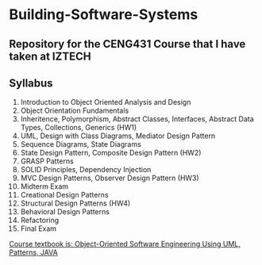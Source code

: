 # Building-Software-Systems
## Repository for the CENG431 Course that I have taken at IZTECH

## Syllabus
1. Introduction to Object Oriented Analysis and Design
2. Object Orientation Fundamentals
3. Inheritence, Polymorphism, Abstract Classes, Interfaces, Abstract Data Types, Collections, Generics (HW1)
4. UML, Design with Class Diagrams, Mediator Design Pattern
5. Sequence Diagrams, State Diagrams
6. State Design Pattern, Composite Design Pattern (HW2)
7. GRASP Patterns
8. SOLID Principles, Dependency Injection
9. MVC Design Patterns, Observer Design Pattern (HW3)
10. Midterm Exam
11. Creational Design Patterns
12. Structural Design Patterns (HW4)
13. Behavioral Design Patterns
14. Refactoring
15. Final Exam

[Course textbook is: Object-Oriented Software Engineering Using UML, Patterns, JAVA](Textbook)
